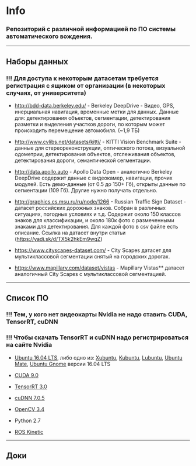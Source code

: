 # **Info**


###  Репозиторий с различной информацией по ПО системы автоматического вождения. 

--------------------
## **Наборы данных**

### **!!! Для доступа к некоторым датасетам требуется регистрация с ящиком от организации (в некоторых случаях, от университета)**

- http://bdd-data.berkeley.edu/ - Berkeley DeepDrive - Видео, GPS, инерциальная навигация, временные метки для данных. Данные для: детектирования объектов, сегментации, детектирования разметки и выделения участков дороги, по которым может происходить перемещение автомобиля. (~1,9 ТБ)

- http://www.cvlibs.net/datasets/kitti/ - KITTI Vision Benchmark Suite - данные для стереореконструкции, оптического потока, визуальной одометрии, детектирования объектов, отслеживания объектов, детектирования дороги, семантической сегментации.

- http://data.apollo.auto - Apollo Data Open - аналогично Berkeley DeepDrive содержит данные с видеокамер, навигации, прочих модулей. Есть демо-данные (от 0.5 до 150+ Гб), открыты данные по сегментации (109 Гб). Другие нужно получать отдельно. 

- http://graphics.cs.msu.ru/ru/node/1266 - Russian Traffic Sign Dataset - датасет российских дорожных знаков. Собран в различных ситуациях, погодных условиях и т.д. Содержит около 150 классов знаков для классификации, и около 180к фото с размеченными знаками для детектирования. Для каждой фото в csv файле есть описание. Ссылка на датасет внутри статьи (https://yadi.sk/d/TX5k2hkEm9wqZ)

- https://www.cityscapes-dataset.com/ - City Scapes датасет для мультиклассовой сегментации снятый на городских дорогах.

- https://www.mapillary.com/dataset/vistas - Mapillary Vistas** датасет аналогичный City Scapes с мультиклассовой сегментацией.

----------------
## **Список ПО**

### **!!! Тем, у кого нет видеокарты Nvidia не надо ставить CUDA, TensorRT, cuDNN**
### **!!! Чтобы скачать TensorRT и cuDNN надо регистрироваться на сайте Nvidia**

- [Ubuntu 16.04 LTS](http://releases.ubuntu.com/releases/16.04/), либо одно из: [Xubuntu](https://xubuntu.org/download), [Kubuntu](https://kubuntu.org/getkubuntu/), [Lubuntu](https://lubuntu.me/downloads/), [Ubuntu Mate](https://ubuntu-mate.org/download/), [Ubuntu Gnome](https://ubuntugnome.org/download/) версии 16.04 LTS

- [CUDA 9.0](https://developer.nvidia.com/cuda-90-download-archive)
- [TensorRT 3.0](https://developer.nvidia.com/nvidia-tensorrt3-download)
- [cuDNN 7.0.5](https://developer.nvidia.com/rdp/cudnn-archive)
- [OpenCV 3.4](https://github.com/opencv/opencv/releases)
- Python 2.7
- [ROS Kinetic](http://wiki.ros.org/kinetic/Installation/Ubuntu)

-----------
## **Доки**


